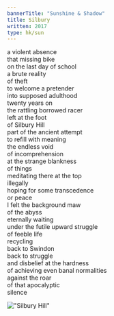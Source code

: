 ```yaml
---
bannerTitle: "Sunshine & Shadow" 
title: Silbury
written: 2017
type: hk/sun
---
```


a violent absence  
that missing bike  
on the last day of school  
a brute reality  
of theft  
to welcome a pretender  
into supposed adulthood  
twenty years on  
the rattling borrowed racer  
left at the foot  
of Silbury Hill  
part of the ancient attempt  
to refill with meaning  
the endless void  
of incomprehension  
at the strange blankness  
of things  
meditating there at the top  
illegally  
hoping for some transcedence  
or peace  
I felt the background maw  
of the abyss  
eternally waiting  
under the futile upward struggle  
of feeble life  
recycling  
back to Swindon  
back to struggle  
and disbelief at the hardness  
of achieving even banal normalities  
against the roar  
of that apocalyptic  
silence  

!["Silbury Hill"](/images/bucket/silburyhill.jpg "Silbury Hill")
